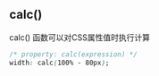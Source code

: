 

## calc()
calc() 函数可以对CSS属性值时执行计算
```css
/* property: calc(expression) */
width: calc(100% - 80px);
```